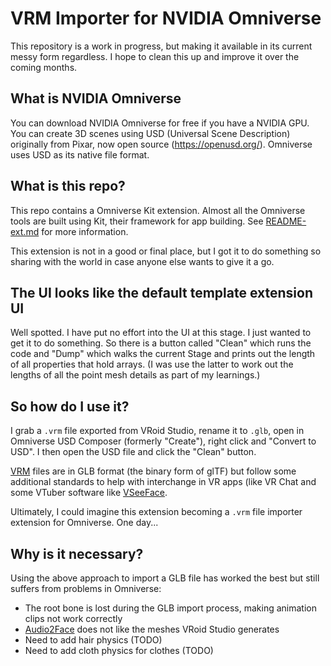 # VRM Importer for NVIDIA Omniverse

This repository is a work in progress, but making it available in its
current messy form regardless. I hope to clean this up and improve it
over the coming months.

## What is NVIDIA Omniverse

You can download NVIDIA Omniverse for free if you have a NVIDIA GPU.
You can create 3D scenes using USD (Universal Scene Description) originally
from Pixar, now open source (https://openusd.org/).
Omniverse uses USD as its native file format.

## What is this repo?

This repo contains a Omniverse Kit extension. Almost all the Omniverse
tools are built using Kit, their framework for app building.
See [README-ext.md](./README-ext.md) for more information.

This extension is not in a good or final place, but I got it to do something
so sharing with the world in case anyone else wants to give it a go.

## The UI looks like the default template extension UI

Well spotted. I have put no effort into the UI at this stage. I just wanted
to get it to do something. So there is a button called "Clean" which runs
the code and "Dump" which walks the current Stage and prints out the length
of all properties that hold arrays. (I was use the latter to work out the
lengths of all the point mesh details as part of my learnings.)

## So how do I use it?

I grab a `.vrm` file exported from VRoid Studio, rename it to `.glb`,
open in Omniverse USD Composer (formerly "Create"), right click and
"Convert to USD". I then open the USD file and click the "Clean" button.

[VRM](https://github.com/vrm-c) files are in GLB format (the binary form of
glTF) but follow some additional standards to help with interchange in VR apps
(like VR Chat and some VTuber software like [VSeeFace](https://vseeface.icu).

Ultimately, I could imagine this extension becoming a `.vrm` file importer
extension for Omniverse. One day...

## Why is it necessary?

Using the above approach to import a GLB file has worked the best but
still suffers from problems in Omniverse:

* The root bone is lost during the GLB import process, making animation clips not work correctly
* [Audio2Face](https://www.nvidia.com/en-us/omniverse/apps/audio2face/) does not like the meshes VRoid Studio generates
* Need to add hair physics (TODO)
* Need to add cloth physics for clothes (TODO)

